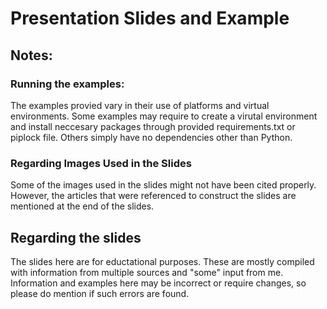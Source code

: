 # Presentation Slides and Example

## Notes:

### Running the examples:
The examples provied vary in their use of platforms and virtual environments. Some examples may require to create a virutal environment and install neccesary packages through provided requirements.txt or piplock file. Others simply have no dependencies other than Python.

### Regarding Images Used in the Slides
Some of the images used in the slides might not have been cited properly. However, the articles that were referenced to construct the slides are mentioned at the end of the slides. 

## Regarding the slides
The slides here are for eductational purposes. These are mostly compiled with information from multiple sources and "some" input from me. Information and examples here may be incorrect or require changes, so please do mention if such errors are found.